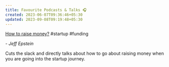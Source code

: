 ```yaml
---
title: Favourite Podcasts & Talks 🎧
created: 2023-06-07T09:36:46+05:30
updated: 2023-09-08T09:19:48+05:30
---
```


[How to raise money?](https://www.youtube.com/watch?v=EoquIYtjM7w) #startup #funding

*- Jeff Epstein*

Cuts the slack and directly talks about how to go about raising money when you are going into the startup journey. 

